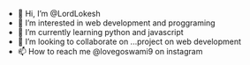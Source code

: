 - 👋 Hi, I’m @LordLokesh
- 👀 I’m interested in web development and proggraming
- 🌱 I’m currently learning python and javascript
- 💞️ I’m looking to collaborate on ...project on web development
- 📫 How to reach me @lovegoswami9 on instagram

<!---
LordLokesh/LordLokesh is a ✨ special ✨ repository because its `README.md` (this file) appears on your GitHub profile.
You can click the Preview link to take a look at your changes.
--->
